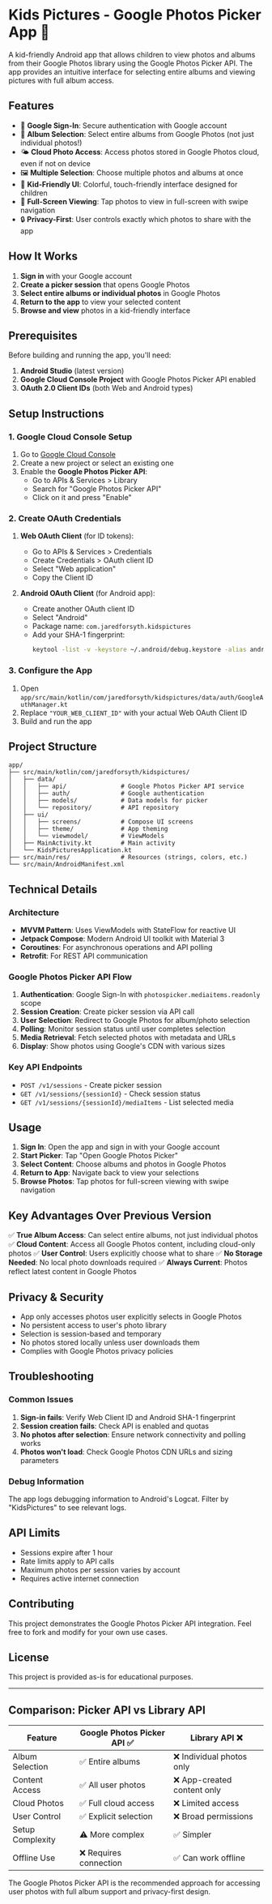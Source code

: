 # Kids Pictures - Google Photos Picker App 📸

A kid-friendly Android app that allows children to view photos and albums from their Google Photos library using the Google Photos Picker API. The app provides an intuitive interface for selecting entire albums and viewing pictures with full album access.

## Features

- 🔐 **Google Sign-In**: Secure authentication with Google account
- 📱 **Album Selection**: Select entire albums from Google Photos (not just individual photos!)
- 🌤️ **Cloud Photo Access**: Access photos stored in Google Photos cloud, even if not on device
- 🖼️ **Multiple Selection**: Choose multiple photos and albums at once
- 🎨 **Kid-Friendly UI**: Colorful, touch-friendly interface designed for children
- 📱 **Full-Screen Viewing**: Tap photos to view in full-screen with swipe navigation
- 🔒 **Privacy-First**: User controls exactly which photos to share with the app

## How It Works

1. **Sign in** with your Google account
2. **Create a picker session** that opens Google Photos
3. **Select entire albums or individual photos** in Google Photos
4. **Return to the app** to view your selected content
5. **Browse and view** photos in a kid-friendly interface

## Prerequisites

Before building and running the app, you'll need:

1. **Android Studio** (latest version)
2. **Google Cloud Console Project** with Google Photos Picker API enabled
3. **OAuth 2.0 Client IDs** (both Web and Android types)

## Setup Instructions

### 1. Google Cloud Console Setup

1. Go to [Google Cloud Console](https://console.cloud.google.com/)
2. Create a new project or select an existing one
3. Enable the **Google Photos Picker API**:
   - Go to APIs & Services > Library
   - Search for "Google Photos Picker API"
   - Click on it and press "Enable"

### 2. Create OAuth Credentials

1. **Web OAuth Client** (for ID tokens):
   - Go to APIs & Services > Credentials
   - Create Credentials > OAuth client ID
   - Select "Web application"
   - Copy the Client ID

2. **Android OAuth Client** (for Android app):
   - Create another OAuth client ID
   - Select "Android"
   - Package name: `com.jaredforsyth.kidspictures`
   - Add your SHA-1 fingerprint:
     ```bash
     keytool -list -v -keystore ~/.android/debug.keystore -alias androiddebugkey -storepass android -keypass android
     ```

### 3. Configure the App

1. Open `app/src/main/kotlin/com/jaredforsyth/kidspictures/data/auth/GoogleAuthManager.kt`
2. Replace `"YOUR_WEB_CLIENT_ID"` with your actual Web OAuth Client ID
3. Build and run the app

## Project Structure

```
app/
├── src/main/kotlin/com/jaredforsyth/kidspictures/
│   ├── data/
│   │   ├── api/               # Google Photos Picker API service
│   │   ├── auth/              # Google authentication
│   │   ├── models/            # Data models for picker
│   │   └── repository/        # API repository
│   ├── ui/
│   │   ├── screens/           # Compose UI screens
│   │   ├── theme/             # App theming
│   │   └── viewmodel/         # ViewModels
│   ├── MainActivity.kt        # Main activity
│   └── KidsPicturesApplication.kt
├── src/main/res/              # Resources (strings, colors, etc.)
└── src/main/AndroidManifest.xml
```

## Technical Details

### Architecture
- **MVVM Pattern**: Uses ViewModels with StateFlow for reactive UI
- **Jetpack Compose**: Modern Android UI toolkit with Material 3
- **Coroutines**: For asynchronous operations and API polling
- **Retrofit**: For REST API communication

### Google Photos Picker API Flow
1. **Authentication**: Google Sign-In with `photospicker.mediaitems.readonly` scope
2. **Session Creation**: Create picker session via API call
3. **User Selection**: Redirect to Google Photos for album/photo selection
4. **Polling**: Monitor session status until user completes selection
5. **Media Retrieval**: Fetch selected photos with metadata and URLs
6. **Display**: Show photos using Google's CDN with various sizes

### Key API Endpoints
- `POST /v1/sessions` - Create picker session
- `GET /v1/sessions/{sessionId}` - Check session status
- `GET /v1/sessions/{sessionId}/mediaItems` - List selected media

## Usage

1. **Sign In**: Open the app and sign in with your Google account
2. **Start Picker**: Tap "Open Google Photos Picker"
3. **Select Content**: Choose albums and photos in Google Photos
4. **Return to App**: Navigate back to view your selections
5. **Browse Photos**: Tap photos for full-screen viewing with swipe navigation

## Key Advantages Over Previous Version

✅ **True Album Access**: Can select entire albums, not just individual photos
✅ **Cloud Content**: Access all Google Photos content, including cloud-only photos
✅ **User Control**: Users explicitly choose what to share
✅ **No Storage Needed**: No local photo downloads required
✅ **Always Current**: Photos reflect latest content in Google Photos

## Privacy & Security

- App only accesses photos user explicitly selects in Google Photos
- No persistent access to user's photo library
- Selection is session-based and temporary
- No photos stored locally unless user downloads them
- Complies with Google Photos privacy policies

## Troubleshooting

### Common Issues

1. **Sign-in fails**: Verify Web Client ID and Android SHA-1 fingerprint
2. **Session creation fails**: Check API is enabled and quotas
3. **No photos after selection**: Ensure network connectivity and polling works
4. **Photos won't load**: Check Google Photos CDN URLs and sizing parameters

### Debug Information

The app logs debugging information to Android's Logcat. Filter by "KidsPictures" to see relevant logs.

## API Limits

- Sessions expire after 1 hour
- Rate limits apply to API calls
- Maximum photos per session varies by account
- Requires active internet connection

## Contributing

This project demonstrates the Google Photos Picker API integration. Feel free to fork and modify for your own use cases.

## License

This project is provided as-is for educational purposes.

---

## Comparison: Picker API vs Library API

| Feature | Google Photos Picker API ✅ | Library API ❌ |
|---------|----------------------------|----------------|
| Album Selection | ✅ Entire albums | ❌ Individual photos only |
| Content Access | ✅ All user photos | ❌ App-created content only |
| Cloud Photos | ✅ Full cloud access | ❌ Limited access |
| User Control | ✅ Explicit selection | ❌ Broad permissions |
| Setup Complexity | ⚠️ More complex | ✅ Simpler |
| Offline Use | ❌ Requires connection | ✅ Can work offline |

The Google Photos Picker API is the recommended approach for accessing user photos with full album support and privacy-first design.